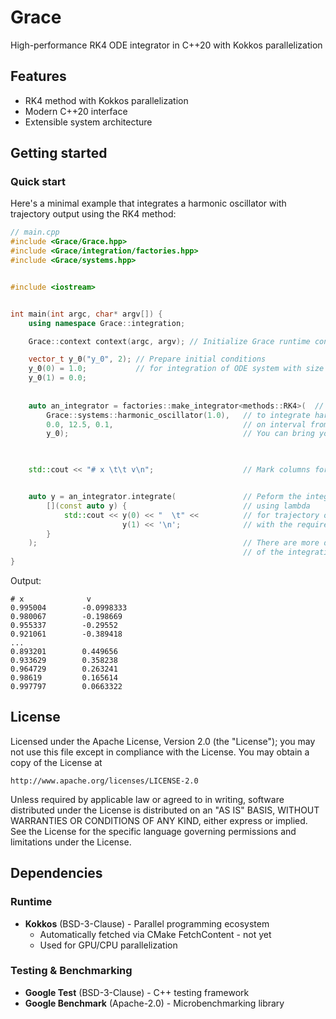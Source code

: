 # Grace
High-performance RK4 ODE integrator in C++20 with Kokkos parallelization

## Features
- RK4 method with Kokkos parallelization
- Modern C++20 interface
- Extensible system architecture




## Getting started

### Quick start

Here's a minimal example that integrates a harmonic oscillator with trajectory output 
using the RK4 method:

```cpp
// main.cpp
#include <Grace/Grace.hpp>
#include <Grace/integration/factories.hpp>
#include <Grace/systems.hpp>


#include <iostream>


int main(int argc, char* argv[]) {
    using namespace Grace::integration;

    Grace::context context(argc, argv); // Initialize Grace runtime context

    vector_t y_0("y_0", 2); // Prepare initial conditions 
    y_0(0) = 1.0;           // for integration of ODE system with size == 2 for example
    y_0(1) = 0.0;
    
    
    auto an_integrator = factories::make_integrator<methods::RK4>(  // Create an RK4 integrator
        Grace::systems::harmonic_oscillator(1.0),   // to integrate harmonic oscillator system
        0.0, 12.5, 0.1,                             // on interval from 0.0 to 12.5 with dt == 0.001   
        y_0);                                       // You can bring your systems fulfilling a concept                 

    

    std::cout << "# x \t\t v\n";                    // Mark columns for output


    auto y = an_integrator.integrate(               // Peform the integration
        [](const auto y) {                          // using lambda
            std::cout << y(0) << "  \t" <<          // for trajectory output
                         y(1) << '\n';              // with the required formatting
        }
    );                                              // There are more different convenient ways 
                                                    // of the integration processing in the library
}
```
Output:
```dat
# x              v
0.995004        -0.0998333
0.980067        -0.198669
0.955337        -0.29552
0.921061        -0.389418
...
0.893201        0.449656
0.933629        0.358238
0.964729        0.263241
0.98619         0.165614
0.997797        0.0663322
```





## License

Licensed under the Apache License, Version 2.0 (the "License");
you may not use this file except in compliance with the License.
You may obtain a copy of the License at

    http://www.apache.org/licenses/LICENSE-2.0

Unless required by applicable law or agreed to in writing, software
distributed under the License is distributed on an "AS IS" BASIS,
WITHOUT WARRANTIES OR CONDITIONS OF ANY KIND, either express or implied.
See the License for the specific language governing permissions and
limitations under the License.




## Dependencies

### Runtime
- **Kokkos** (BSD-3-Clause) - Parallel programming ecosystem
  - Automatically fetched via CMake FetchContent - not yet
  - Used for GPU/CPU parallelization

### Testing & Benchmarking
- **Google Test** (BSD-3-Clause) - C++ testing framework
- **Google Benchmark** (Apache-2.0) - Microbenchmarking library
